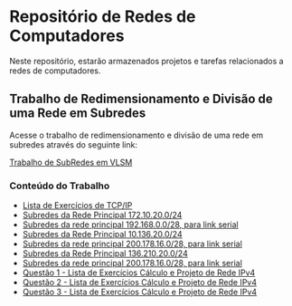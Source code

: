 <!DOCTYPE html>
<html lang="pt-BR">
<head>
    <meta charset="UTF-8">
    <meta name="viewport" content="width=device-width, initial-scale=1.0">
</head>
<body>
    <h1>Repositório de Redes de Computadores</h1>
    <p>Neste repositório, estarão armazenados projetos e tarefas relacionados a redes de computadores.</p>
    <h2>Trabalho de Redimensionamento e Divisão de uma Rede em Subredes</h2>
    <p>Acesse o trabalho de redimensionamento e divisão de uma rede em subredes através do seguinte link:</p>
    <a href="https://github.com/caioskywalker/RepositorioRedesComputadores/tree/main/TrabalhoSubRede">
        Trabalho de SubRedes em VLSM
    </a>
    <h3>Conteúdo do Trabalho</h3>
    <ul>
        <li>
            <a href="https://github.com/caioskywalker/RepositorioRedesComputadores/blob/main/TrabalhoSubRede/Lista_de_exercicios_de_TCP_ip.pdf">
                Lista de Exercícios de TCP/IP
            </a>
        </li>
        <li>
            <a href="https://github.com/caioskywalker/RepositorioRedesComputadores/blob/main/TrabalhoSubRede/IMG-20240717-WA0446.jpg">
                Subredes da Rede Principal 172.10.20.0/24
            </a>
        </li>
        <li>
            <a href="https://github.com/caioskywalker/RepositorioRedesComputadores/blob/main/TrabalhoSubRede/IMG-20240717-WA0447.jpg">
                Subredes da rede principal 192.168.0.0/28, para link serial
            </a>
        </li>
        <li>
            <a href="https://github.com/caioskywalker/RepositorioRedesComputadores/blob/main/TrabalhoSubRede/IMG-20240717-WA0448.jpg">
                Subredes da Rede Principal 10.136.20.0/24
            </a>
        </li>
        <li>
            <a href="https://github.com/caioskywalker/RepositorioRedesComputadores/blob/main/TrabalhoSubRede/IMG-20240717-WA0449.jpg">
                Subredes da rede principal 200.178.16.0/28, para link serial
            </a>
        </li>
        <li>
            <a href="https://github.com/caioskywalker/RepositorioRedesComputadores/blob/main/TrabalhoSubRede/IMG-20240717-WA0450.jpg">
                Subredes da Rede Principal 136.210.20.0/24
            </a>
        </li>
        <li>
            <a href="https://github.com/caioskywalker/RepositorioRedesComputadores/blob/main/TrabalhoSubRede/IMG-20240717-WA0451.jpg">
                Subredes da rede principal 200.178.16.0/28, para link serial
            </a>
        </li>
        <li>
            <a href="https://github.com/caioskywalker/RepositorioRedesComputadores/blob/main/TrabalhoSubRede/Quest%C3%A3o%201%20-%20Lista%20de%20Exerc%C3%ADcios%20C%C3%A1lculo%20e%20Projeto%20de%20Rede%20IPv4.pkt">
                Questão 1 - Lista de Exercícios Cálculo e Projeto de Rede IPv4
            </a>
        </li>
        <li>
            <a href="https://github.com/caioskywalker/RepositorioRedesComputadores/blob/main/TrabalhoSubRede/Quest%C3%A3o%202%20-%20Lista%20de%20Exerc%C3%ADcios%20C%C3%A1lculo%20e%20Projeto%20de%20Rede%20IPv4.pkt">
                Questão 2 - Lista de Exercícios Cálculo e Projeto de Rede IPv4
            </a>
        </li>
        <li>
            <a href="https://github.com/caioskywalker/RepositorioRedesComputadores/blob/main/TrabalhoSubRede/Quest%C3%A3o%203%20-%20Lista%20de%20Exerc%C3%ADcios%20C%C3%A1lculo%20e%20Projeto%20de%20Rede%20IPv4.pkt">
                Questão 3 - Lista de Exercícios Cálculo e Projeto de Rede IPv4
            </a>
        </li>
    </ul>
</body>
</html>

